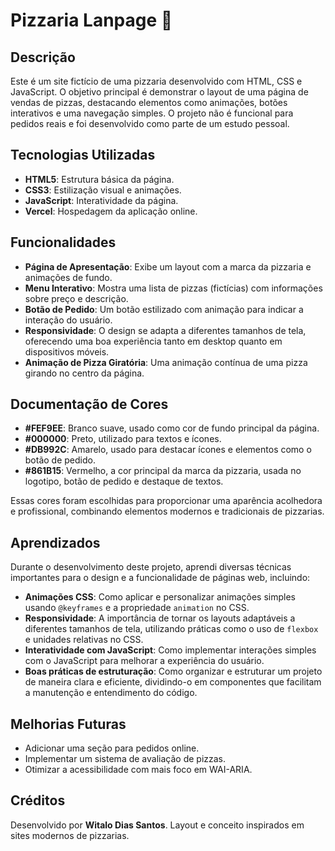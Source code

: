 # Pizzaria Lanpage 🍕

## Descrição

Este é um site fictício de uma pizzaria desenvolvido com HTML, CSS e JavaScript. O objetivo principal é demonstrar o layout de uma página de vendas de pizzas, destacando elementos como animações, botões interativos e uma navegação simples. O projeto não é funcional para pedidos reais e foi desenvolvido como parte de um estudo pessoal.

## Tecnologias Utilizadas

- **HTML5**: Estrutura básica da página.
- **CSS3**: Estilização visual e animações.
- **JavaScript**: Interatividade da página.
- **Vercel**: Hospedagem da aplicação online.

## Funcionalidades

- **Página de Apresentação**: Exibe um layout com a marca da pizzaria e animações de fundo.
- **Menu Interativo**: Mostra uma lista de pizzas (fictícias) com informações sobre preço e descrição.
- **Botão de Pedido**: Um botão estilizado com animação para indicar a interação do usuário.
- **Responsividade**: O design se adapta a diferentes tamanhos de tela, oferecendo uma boa experiência tanto em desktop quanto em dispositivos móveis.
- **Animação de Pizza Giratória**: Uma animação contínua de uma pizza girando no centro da página.

## Documentação de Cores

- **#FEF9EE**: Branco suave, usado como cor de fundo principal da página.
- **#000000**: Preto, utilizado para textos e ícones.
- **#DB992C**: Amarelo, usado para destacar ícones e elementos como o botão de pedido.
- **#861B15**: Vermelho, a cor principal da marca da pizzaria, usada no logotipo, botão de pedido e destaque de textos.

Essas cores foram escolhidas para proporcionar uma aparência acolhedora e profissional, combinando elementos modernos e tradicionais de pizzarias.

## Aprendizados

Durante o desenvolvimento deste projeto, aprendi diversas técnicas importantes para o design e a funcionalidade de páginas web, incluindo:

- **Animações CSS**: Como aplicar e personalizar animações simples usando `@keyframes` e a propriedade `animation` no CSS.
- **Responsividade**: A importância de tornar os layouts adaptáveis a diferentes tamanhos de tela, utilizando práticas como o uso de `flexbox` e unidades relativas no CSS.
- **Interatividade com JavaScript**: Como implementar interações simples com o JavaScript para melhorar a experiência do usuário.
- **Boas práticas de estruturação**: Como organizar e estruturar um projeto de maneira clara e eficiente, dividindo-o em componentes que facilitam a manutenção e entendimento do código.

## Melhorias Futuras

- Adicionar uma seção para pedidos online.
- Implementar um sistema de avaliação de pizzas.
- Otimizar a acessibilidade com mais foco em WAI-ARIA.

## Créditos

Desenvolvido por **Witalo Dias Santos**. Layout e conceito inspirados em sites modernos de pizzarias.
